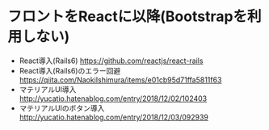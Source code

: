 # フロントをReactに以降(Bootstrapを利用しない)

- React導入(Rails6) <https://github.com/reactjs/react-rails>
- React導入(Rails6)のエラー回避 <https://qiita.com/NaokiIshimura/items/e01cb95d71ffa5811f63>
- マテリアルUI導入 <http://yucatio.hatenablog.com/entry/2018/12/02/102403>
- マテリアルUIのボタン導入 <http://yucatio.hatenablog.com/entry/2018/12/03/092939>

